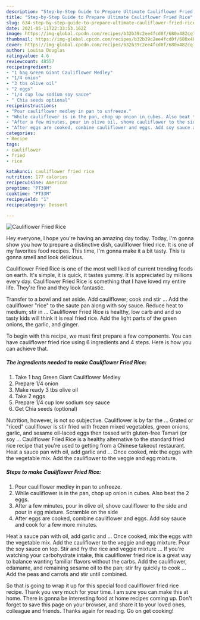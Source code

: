 ```yaml
---
description: "Step-by-Step Guide to Prepare Ultimate Cauliflower Fried Rice"
title: "Step-by-Step Guide to Prepare Ultimate Cauliflower Fried Rice"
slug: 634-step-by-step-guide-to-prepare-ultimate-cauliflower-fried-rice
date: 2021-05-11T22:33:53.162Z
image: https://img-global.cpcdn.com/recipes/b32b39c2ee4fcd0f/680x482cq70/cauliflower-fried-rice-recipe-main-photo.jpg
thumbnail: https://img-global.cpcdn.com/recipes/b32b39c2ee4fcd0f/680x482cq70/cauliflower-fried-rice-recipe-main-photo.jpg
cover: https://img-global.cpcdn.com/recipes/b32b39c2ee4fcd0f/680x482cq70/cauliflower-fried-rice-recipe-main-photo.jpg
author: Louisa Douglas
ratingvalue: 4.6
reviewcount: 48557
recipeingredient:
- "1 bag Green Giant Cauliflower Medley"
- "1/4 onion"
- "3 tbs olive oil"
- "2 eggs"
- "1/4 cup low sodium soy sauce"
- " Chia seeds optional"
recipeinstructions:
- "Pour cauliflower medley in pan to unfreeze."
- "While cauliflower is in the pan, chop up onion in cubes. Also beat the 2 eggs."
- "After a few minutes, pour in olive oil, shove cauliflower to the side and pour in egg mixture. Scramble on the side"
- "After eggs are cooked, combine cauliflower and eggs. Add soy sauce and cook for a few more minutes."
categories:
- Recipe
tags:
- cauliflower
- fried
- rice

katakunci: cauliflower fried rice 
nutrition: 177 calories
recipecuisine: American
preptime: "PT39M"
cooktime: "PT33M"
recipeyield: "1"
recipecategory: Dessert

---
```



![Cauliflower Fried Rice](https://img-global.cpcdn.com/recipes/b32b39c2ee4fcd0f/680x482cq70/cauliflower-fried-rice-recipe-main-photo.jpg)

Hey everyone, I hope you're having an amazing day today. Today, I'm gonna show you how to prepare a distinctive dish, cauliflower fried rice. It is one of my favorites food recipes. This time, I'm gonna make it a bit tasty. This is gonna smell and look delicious.

Cauliflower Fried Rice is one of the most well liked of current trending foods on earth. It's simple, it is quick, it tastes yummy. It is appreciated by millions every day. Cauliflower Fried Rice is something that I have loved my entire life. They're fine and they look fantastic.

Transfer to a bowl and set aside. Add cauliflower; cook and stir … Add the cauliflower &#34;rice&#34; to the saute pan along with soy sauce. Reduce heat to medium; stir in … Cauliflower Fried Rice is healthy, low carb and and so tasty kids will think it is real fried rice. Add the light parts of the green onions, the garlic, and ginger.


To begin with this recipe, we must first prepare a few components. You can have cauliflower fried rice using 6 ingredients and 4 steps. Here is how you can achieve that.

<!--inarticleads1-->

##### The ingredients needed to make Cauliflower Fried Rice:

1. Take 1 bag Green Giant Cauliflower Medley
1. Prepare 1/4 onion
1. Make ready 3 tbs olive oil
1. Take 2 eggs
1. Prepare 1/4 cup low sodium soy sauce
1. Get  Chia seeds (optional)


Nutrition, however, is not so subjective. Cauliflower is by far the … Grated or &#34;riced&#34; cauliflower is stir fried with frozen mixed vegetables, green onions, garlic, and sesame oil-laced eggs then tossed with gluten-free Tamari (or soy … Cauliflower Fried Rice is a healthy alternative to the standard fried rice recipe that you&#39;re used to getting from a Chinese takeout restaurant. Heat a sauce pan with oil, add garlic and … Once cooked, mix the eggs with the vegetable mix. Add the cauliflower to the veggie and egg mixture. 

<!--inarticleads2-->

##### Steps to make Cauliflower Fried Rice:

1. Pour cauliflower medley in pan to unfreeze.
1. While cauliflower is in the pan, chop up onion in cubes. Also beat the 2 eggs.
1. After a few minutes, pour in olive oil, shove cauliflower to the side and pour in egg mixture. Scramble on the side
1. After eggs are cooked, combine cauliflower and eggs. Add soy sauce and cook for a few more minutes.


Heat a sauce pan with oil, add garlic and … Once cooked, mix the eggs with the vegetable mix. Add the cauliflower to the veggie and egg mixture. Pour the soy sauce on top. Stir and fry the rice and veggie mixture … If you&#39;re watching your carbohydrate intake, this cauliflower fried rice is a great way to balance wanting familiar flavors without the carbs. Add the cauliflower, edamame, and remaining sesame oil to the pan; stir fry quickly to cook … Add the peas and carrots and stir until combined. 

So that is going to wrap it up for this special food cauliflower fried rice recipe. Thank you very much for your time. I am sure you can make this at home. There is gonna be interesting food at home recipes coming up. Don't forget to save this page on your browser, and share it to your loved ones, colleague and friends. Thanks again for reading. Go on get cooking!

